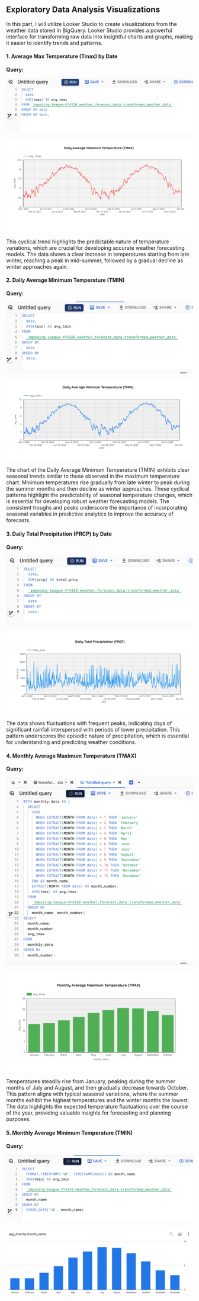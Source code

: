 ## Exploratory Data Analysis Visualizations

In this part, I will utilize Looker Studio to create visualizations from the weather data stored in BigQuery. Looker Studio provides a powerful interface for transforming raw data into insightful charts and graphs, making it easier to identify trends and patterns. 

#### 1. Average Max Temperature (Tmax) by Date

**Query:**

![Avg Max Query](BigQuery-images/Avg-Max-Query.png)

![Avg Max Chart](BigQuery-images/Avg-Max-Temp.png)

This cyclical trend highlights the predictable nature of temperature variations, which are crucial for developing accurate weather forecasting models. The data shows a clear increase in temperatures starting from late winter, reaching a peak in mid-summer, followed by a gradual decline as winter approaches again.

#### 2. Daily Average Minimum Temperature (TMIN)

**Query:**

![Avg Min Temp](BigQuery-images/Avg-Min-Query.png)

![Avg Min Chart](BigQuery-images/Avg-Min-Chart.png)

The chart of the Daily Average Minimum Temperature (TMIN) exhibits clear seasonal trends similar to those observed in the maximum temperature chart. Minimum temperatures rise gradually from late winter to peak during the summer months and then decline as winter approaches. These cyclical patterns highlight the predictability of seasonal temperature changes, which is essential for developing robust weather forecasting models. The consistent troughs and peaks underscore the importance of incorporating seasonal variables in predictive analytics to improve the accuracy of forecasts.

#### 3. Daily Total Precipitation (PRCP) by Date

**Query:**

![Daily Total PRCP](BigQuery-images/Total-PRCP-Query.png)

![Daily Total PRCP](BigQuery-images/Total-PRCP-Chart.png)

The data shows fluctuations with frequent peaks, indicating days of significant rainfall interspersed with periods of lower precipitation. This pattern underscores the episodic nature of precipitation, which is essential for understanding and predicting weather conditions.

#### 4. Monthly Average Maximum Temperature (TMAX)

**Query:**

![Monthly Avg](BigQuery-images/Month-TMAX-Query.png)

![Month Chart](BigQuery-images/Month-TMAX-Chart.png)

Temperatures steadily rise from January, peaking during the summer months of July and August, and then gradually decrease towards October. This pattern aligns with typical seasonal variations, where the summer months exhibit the highest temperatures and the winter months the lowest. The data highlights the expected temperature fluctuations over the course of the year, providing valuable insights for forecasting and planning purposes.

#### 5. Monthly Average Minimum Temperature (TMIN)

**Query:**

![Monthly Min](BigQuery-images/Month-TMIN-Query.png)

![Month Min Chart](BigQuery-images/Month-TMIN-Chart.png)
